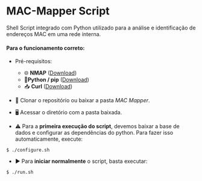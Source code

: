 # MAC-Mapper Script
Shell Script integrado com Python utilizado para a análise e identificação de endereços MAC em uma rede interna.

#### Para o funcionamento correto:
* Pré-requisitos:
	* 🌐 **NMAP** ([Download](https://nmap.org/download.html "Download"))
	* 🐍**Python / pip** ([Download](https://www.python.org/downloads/ "Download"))
	* 📥 **Curl** ([Download](https://curl.se/download.html "Download"))
	
* 📂 Clonar o repositório ou baixar a pasta *MAC Mapper*.

* 🖥️ Acessar o diretório com a pasta baixada.

* ⚠️ Para a **primeira execução do script**, devemos baixar a base de dados e configurar as dependências do python. Para fazer isso automaticamente, execute:
~~~
$ ./configure.sh
~~~
* ▶️ Para **iniciar normalmente** o script, basta executar:
~~~
$ ./run.sh
~~~
